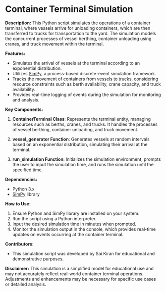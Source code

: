 # Container Terminal Simulation

**Description:**
This Python script simulates the operations of a container terminal, where vessels arrive for unloading containers, which are then transferred to trucks for transportation to the yard. The simulation models the concurrent processes of vessel berthing, container unloading using cranes, and truck movement within the terminal.

**Features:**
- Simulates the arrival of vessels at the terminal according to an exponential distribution.
- Utilizes [SimPy](https://simpy.readthedocs.io/en/latest/contents.html), a process-based discrete-event simulation framework.
- Tracks the movement of containers from vessels to trucks, considering resource constraints such as berth availability, crane capacity, and truck availability.
- Provides real-time logging of events during the simulation for monitoring and analysis.

**Key Components:**
1. **ContainerTerminal Class**: Represents the terminal entity, managing resources such as berths, cranes, and trucks. It handles the processes of vessel berthing, container unloading, and truck movement.
   
2. **vessel_generator Function**: Generates vessels at random intervals based on an exponential distribution, simulating their arrival at the terminal.

3. **run_simulation Function**: Initializes the simulation environment, prompts the user to input the simulation time, and runs the simulation until the specified time.

**Dependencies:**
- Python 3.x
- [SimPy](https://simpy.readthedocs.io/en/latest/contents.html) library

**How to Use:**
1. Ensure Python and SimPy library are installed on your system.
2. Run the script using a Python interpreter.
3. Input the desired simulation time in minutes when prompted.
4. Monitor the simulation output in the console, which provides real-time updates on events occurring at the container terminal.

**Contributors:**
- This simulation script was developed by Sai Kiran for educational and demonstrative purposes.

**Disclaimer:**
This simulation is a simplified model for educational use and may not accurately reflect real-world container terminal operations. Adjustments and enhancements may be necessary for specific use cases or detailed analysis.
